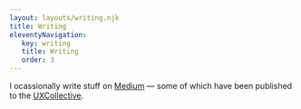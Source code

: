 ```yaml
---
layout: layouts/writing.njk
title: Writing
eleventyNavigation:
   key: writing
   title: Writing
   order: 3
---
```


I ocassionally write stuff on [Medium](https://medium.com/@havard.brynjulfsen) — some of which have been published to the [UXCollective](https://uxdesign.cc/).
